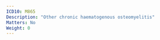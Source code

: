 ```yaml
---
ICD10: M865
Description: "Other chronic haematogenous osteomyelitis"
Matters: No
Weight: 0
---
```


